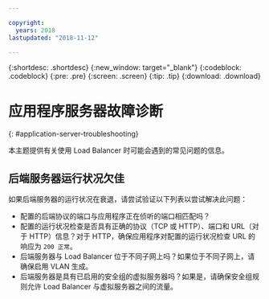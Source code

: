 ```yaml
---

copyright:
  years: 2018
lastupdated: "2018-11-12"

---
```


{:shortdesc: .shortdesc}
{:new_window: target="_blank"}
{:codeblock: .codeblock}
{:pre: .pre}
{:screen: .screen}
{:tip: .tip}
{:download: .download}

# 应用程序服务器故障诊断
{: #application-server-troubleshooting}

本主题提供有关使用 Load Balancer 时可能会遇到的常见问题的信息。

## 后端服务器运行状况欠佳
如果后端服务器的运行状况在衰退，请尝试验证以下列表以尝试解决此问题：

* 配置的后端协议的端口与应用程序正在侦听的端口相匹配吗？
* 配置的运行状况检查是否具有正确的协议（TCP 或 HTTP）、端口和 URL（对于 HTTP）信息？对于 HTTP，确保应用程序对配置的运行状况检查 URL 的响应为 `200 正常`。
* 后端服务器与 Load Balancer 位于不同子网上吗？如果位于不同子网上，请确保启用 VLAN 生成。
* 后端服务器是具有已启用的安全组的虚拟服务器吗？如果是，请确保安全组规则允许 Load Balancer 与虚拟服务器之间的流量。
